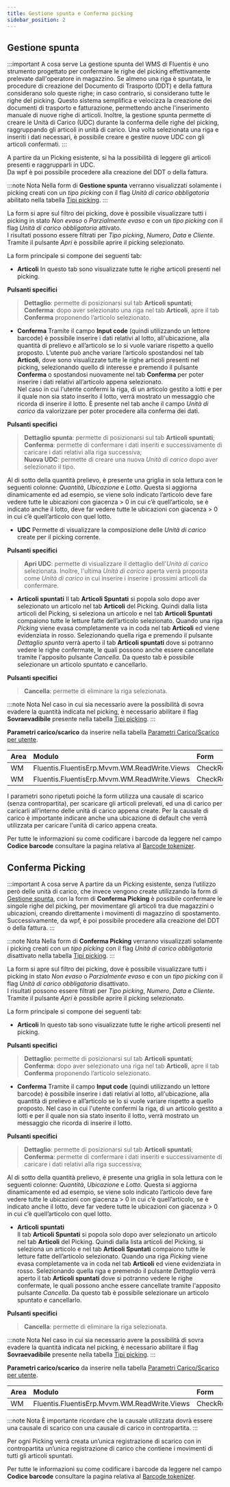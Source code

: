 ```yaml
---
title: Gestione spunta e Conferma picking
sidebar_position: 2
---
```


## Gestione spunta

:::important A cosa serve
La gestione spunta del WMS di Fluentis è uno strumento progettato per confermare le righe del picking effettivamente prelevate dall'operatore in magazzino. Se almeno una riga è spuntata, le procedure di creazione del Documento di Trasporto (DDT) e della fattura considerano solo queste righe; in caso contrario, si considerano tutte le righe del picking. Questo sistema semplifica e velocizza la creazione dei documenti di trasporto e fatturazione, permettendo anche l'inserimento manuale di nuove righe di articoli. Inoltre, la gestione spunta permette di creare le Unità di Carico (UDC) durante la conferma delle righe del picking, raggruppando gli articoli in unità di carico. Una volta selezionata una riga e inseriti i dati necessari, è possibile creare e gestire nuove UDC con gli articoli confermati.
:::

A partire da un Picking esistente, si ha la possibilità di leggere gli articoli presenti e raggrupparli in UDC.    
Da wpf è poi possibile procedere alla creazione del DDT o della fattura.

:::note Nota
Nella form di **Gestione spunta** verranno visualizzati solamente i picking creati con un *tipo picking* con il flag *Unità di carico obbligatoria* abilitato nella tabella [Tipi picking](/docs/configurations/tables/logistics/picking-type/).
:::

La form si apre sul filtro dei picking, dove è possibile visualizzare tutti i picking in stato *Non evaso* o *Parzialmente evaso* e con un *tipo picking* con il flag *Unità di carico obbligatoria* attivato.     
I risultati possono essere filtrati per *Tipo picking*, *Numero*, *Data* e *Cliente*.    
Tramite il pulsante *Apri* è possibile aprire il picking selezionato.

La form principale si compone dei seguenti tab:

- **Articoli**
In questo tab sono visualizzate tutte le righe articoli presenti nel picking.

**Pulsanti specifici**
> **Dettaglio**: permette di posizionarsi sul tab **Articoli spuntati**;        
> **Conferma**: dopo aver selezionato una riga nel tab **Articoli**, apre il tab **Conferma** proponendo l’articolo selezionato.

- **Conferma**
Tramite il campo **Input code** (quindi utilizzando un lettore barcode) è possibile inserire i dati relativi al lotto, all'ubicazione, alla quantità di prelievo e all’articolo se lo si vuole variare rispetto a quello proposto.
L’utente può anche variare l’articolo spostandosi nel tab **Articoli**, dove sono visualizzate tutte le righe articoli presenti nel picking, selezionando quello di interesse e premendo il pulsante **Conferma** o spostandosi nuovamente nel tab **Conferma** per poter inserire i dati relativi all’articolo appena selezionato.      
Nel caso in cui l'utente confermi la riga, di un articolo gestito a lotti e per il quale non sia stato inserito il lotto, verrà mostrato un messaggio che ricorda di inserire il lotto. È presente nel tab anche il campo *Unità di carico* da valorizzare per poter procedere alla conferma dei dati. 

**Pulsanti specifici**
> **Dettaglio spunta**: permette di posizionarsi sul tab **Articoli spuntati**;        
> **Conferma**: permette di confermare i dati inseriti e successivamente di caricare i dati relativi alla riga successiva;          
> **Nuova UDC**: permette di creare una nuova *Unità di carico* dopo aver selezionato il tipo.         

Al di sotto della quantità prelievo, è presente una griglia in sola lettura con le seguenti colonne: *Quantità*, *Ubicazione* e *Lotto*. Questa si aggiorna dinamicamente ed ad esempio, se viene solo indicato l’articolo deve fare vedere tutte le ubicazioni con giacenza > 0 in cui c’è quell’articolo, se è indicato anche il lotto, deve far vedere tutte le ubicazioni con giacenza > 0 in cui c’è quell’articolo con quel lotto.

- **UDC**
Permette di visualizzare la composizione delle *Unità di carico* create per il picking corrente.          

**Pulsanti specifici**
> **Apri UDC**: permette di visualizzare il dettaglio dell'*Unità di carico* selezionata. Inoltre, l'ultima *Unità di carico* aperta verrà proposta come *Unità di carico* in cui inserire i inserire i prossimi articoli da confermare.            

- **Articoli spuntati**
Il tab **Articoli Spuntati** si popola solo dopo aver selezionato un articolo nel tab **Articoli** del Picking.
Quindi dalla lista articoli del Picking, si seleziona un articolo e nel tab **Articoli Spuntati** compaiono tutte le letture fatte dell’articolo selezionato.
Quando una riga *Picking* viene evasa completamente va in coda nel tab **Articoli** ed viene evidenziata in rosso. Selezionando quella riga e premendo il pulsante *Dettaglio spunta* verrà aperto il tab **Articoli spuntati** dove si potranno vedere le righe confermate, le quali possono anche essere cancellate tramite l'apposito pulsante *Cancella*. 
Da questo tab è possibile selezionare un articolo spuntato e cancellarlo.

**Pulsanti specifici**
> **Cancella**: permette di eliminare la riga selezionata.

:::note Nota
Nel caso in cui sia necessario avere la possibilità di sovra evadere la quantità indicata nel picking, è necessario abilitare il flag **Sovraevadibile** presente nella tabella [Tipi picking](/docs/configurations/tables/logistics/picking-type/).
:::

**Parametri carico/scarico** da inserire nella tabella [Parametri Carico/Scarico per utente](/docs/configurations/parameters/general-parameters/deliverynotes-grouping).

| Area | Modulo | Form |
| :-- | :-- | :-- |
| WM | Fluentis.FluentisErp.Mvvm.WM.ReadWrite.Views | CheckRowManagement |
| WM | Fluentis.FluentisErp.Mvvm.WM.ReadWrite.Views | CheckRowManagement |

I parametri sono ripetuti poiché la form utilizza una causale di scarico (senza contropartita), per scaricare gli articoli prelevati, ed una di carico per caricarli all’interno delle unità di carico appena create. Per la causale di carico è importante indicare anche una ubicazione di default che verrà utilizzata per caricare l'unità di carico appena creata.    
                                         
Per tutte le informazioni su come codificare i barcode da leggere nel campo **Codice barcode** consultare la pagina relativa al [Barcode tokenizer](/docs/configurations/tables/general-settings/barcode-tokenizer).


## Conferma Picking

:::important A cosa serve
A partire da un Picking esistente, senza l’utilizzo però delle unità di carico, che invece vengono create utilizzando la form di [Gestione spunta](/docs/logistics/wms/sales/check-row-management), con la form di **Conferma Picking** è possibile confermare le singole righe del picking, per movimentare gli articoli tra due magazzini o ubicazioni, creando direttamente i movimenti di magazzino di spostamento.
Successivamente, da wpf, è poi possibile procedere alla creazione del DDT o della fattura.
:::

:::note Nota
Nella form di **Conferma Picking** verranno visualizzati solamente i picking creati con un *tipo picking* con il flag *Unità di carico obbligatoria* disattivato nella tabella [Tipi picking](/docs/configurations/tables/logistics/picking-type/).
:::

La form si apre sul filtro dei picking, dove è possibile visualizzare tutti i picking in stato *Non evaso* o *Parzialmente evaso* e con un *tipo picking* con il flag *Unità di carico obbligatoria* disattivato.     
I risultati possono essere filtrati per *Tipo picking*, *Numero*, *Data* e *Cliente*.    
Tramite il pulsante *Apri* è possibile aprire il picking selezionato.

La form principale si compone dei seguenti tab:

- **Articoli**
In questo tab sono visualizzate tutte le righe articoli presenti nel picking.

**Pulsanti specifici**
> **Dettaglio**: permette di posizionarsi sul tab **Articoli spuntati**;        
> **Conferma**: dopo aver selezionato una riga nel tab **Articoli**, apre il tab **Conferma** proponendo l’articolo selezionato.

- **Conferma**
Tramite il campo **Input code** (quindi utilizzando un lettore barcode) è possibile inserire i dati relativi al lotto, all'ubicazione, alla quantità di prelievo e all’articolo se lo si vuole variare rispetto a quello proposto.
Nel caso in cui l'utente confermi la riga, di un articolo gestito a lotti e per il quale non sia stato inserito il lotto, verrà mostrato un messaggio che ricorda di inserire il lotto. 

**Pulsanti specifici**
> **Dettaglio**: permette di posizionarsi sul tab **Articoli spuntati**;        
> **Conferma**: permette di confermare i dati inseriti e successivamente di caricare i dati relativi alla riga successiva;          

Al di sotto della quantità prelievo, è presente una griglia in sola lettura con le seguenti colonne: *Quantità*, *Ubicazione* e *Lotto*. Questa si aggiorna dinamicamente ed ad esempio, se viene solo indicato l’articolo deve fare vedere tutte le ubicazioni con giacenza > 0 in cui c’è quell’articolo, se è indicato anche il lotto, deve far vedere tutte le ubicazioni con giacenza > 0 in cui c’è quell’articolo con quel lotto.

- **Articoli spuntati**       
Il tab **Articoli Spuntati** si popola solo dopo aver selezionato un articolo nel tab **Articoli** del Picking.
Quindi dalla lista articoli del Picking, si seleziona un articolo e nel tab **Articoli Spuntati** compaiono tutte le letture fatte dell’articolo selezionato.
Quando una riga *Picking* viene evasa completamente va in coda nel tab **Articoli** ed viene evidenziata in rosso. Selezionando quella riga e premendo il pulsante *Dettaglio* verrà aperto il tab **Articoli spuntati** dove si potranno vedere le righe confermate, le quali possono anche essere cancellate tramite l'apposito pulsante *Cancella*. 
Da questo tab è possibile selezionare un articolo spuntato e cancellarlo.

**Pulsanti specifici**
> **Cancella**: permette di eliminare la riga selezionata.

:::note Nota
Nel caso in cui sia necessario avere la possibilità di sovra evadere la quantità indicata nel picking, è necessario abilitare il flag **Sovraevadibile** presente nella tabella [Tipi picking](/docs/configurations/tables/logistics/picking-type/).
:::

**Parametri carico/scarico** da inserire nella tabella [Parametri Carico/Scarico per utente](/docs/configurations/parameters/general-parameters/deliverynotes-grouping).

| Area | Modulo | Form |
| :-- | :-- | :-- |
| WM | Fluentis.FluentisErp.Mvvm.WM.ReadWrite.Views | CheckRowManagement |

:::note Nota
È importante ricordare che la causale utilizzata dovrà essere una causale di scarico con una causale di carico in contropartita.
:::

Per ogni Picking verrà creata un’unica registrazione di scarico con in contropartita un’unica registrazione di carico che contiene i movimenti di tutti gli articoli spuntati. 

Per tutte le informazioni su come codificare i barcode da leggere nel campo **Codice barcode** consultare la pagina relativa al [Barcode tokenizer](/docs/configurations/tables/general-settings/barcode-tokenizer).
